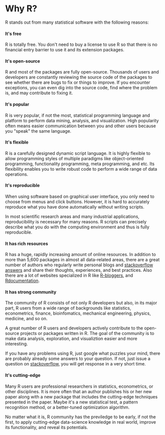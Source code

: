 


# Why R?

R stands out from many statistical software with the following reasons:

#### It's free

R is totally free. You don't need to buy a license to use R so that there is no financial entry barrier to use it and its extension packages. 

#### It's open-source

R and most of the packages are fully open-source. Thousands of users and developers are constantly reviewing the source code of the packages to see whether there are bugs to fix or things to improve. If you encounter exceptions, you can even dig into the source code, find where the problem is, and may contribute to fixing it.

#### It's popular

R is very popular, if not the most, statistical programming language and platform to perform data mining, analysis, and visualization. High popularity often means easier communication between you and other users because you "speak" the same language.

#### It's flexible

R is a carefully designed dynamic script language. It is highly flexible to allow programming styles of multiple paradigms like object-oriented programming, functionality programming, meta programming, and etc. Its flexibility enables you to write robust code to perform a wide range of data operations.

#### It's reproducible

When using software based on graphical user interface, you only need to choose from menus and click buttons. However, it is hard to accurately reproduce what you have done automatically without writing scripts. 

In most scientific research areas and many industrial applications, reproducibility is necessary for many reasons. R scripts can precisely describe what you do with the computing environment and thus is fully reproducible.

#### It has rich resources

R has a huge, rapidly increasing amount of online resources. In addition to more than 5,600 packages in almost all data-related areas, there are a great number of authors who regularly write personal blogs and [stackoverflow answers](http://stackoverflow.com/questions/tagged/r) and share their thoughts, experiences, and best practices. Also there are a lot of websites specialized in R like [R-bloggers](http://www.r-bloggers.com/), and [Rdocumentation](http://www.rdocumentation.org/).

#### It has strong community

The community of R consists of not only R developers but also, in its major part, R users from a wide range of backgrounds like statistics, econometrics, finance, bioinfomatics, mechanical engineering, physics, medicine, and so on.

A great number of R users and developers actively contribute to the open-source projects or packages written in R. The goal of the community is to make data analysis, exploration, and visualiztion easier and more interesting.

If you have any problems using R, just google what puzzles your mind, there are probably already some answers to your question. If not, just issue a question on [stackoverflow](http://stackoverflow.com), you will get response in a very short time.

#### It's cutting-edge

Many R users are professional researchers in statistics, econometrics, or other disciplines. It is more often that an author publishes his or her new paper along with a new package that includes the cutting-edge techniques presented in the paper. Maybe it's a new statistical test, a pattern recognition method, or a better-tuned optimization algorithm. 

No matter what it is, R community has the previledge to be early, if not the first, to apply cutting-edge data-science knowledge in real world, improve its functionality, and reveal its potentials.

